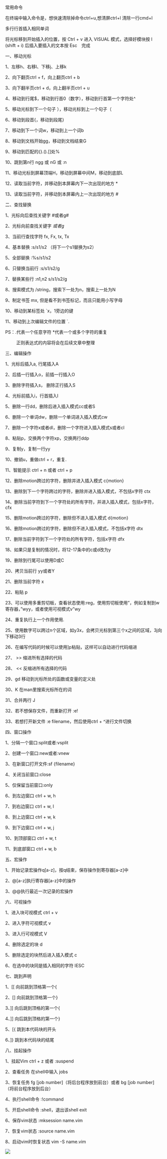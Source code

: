 常用命令

在终端中输入命令是，想快速清除掉命令ctrl+u,想清屏ctrl+l 清除一行cmd+l

多行行首插入相同单词

将光标移到开始插入的位置，按 Ctrl + v 进入 VISUAL 模式，选择好模块按 I (shift + i) 后插入要插入的文本按 Esc　完成



一、移动光标

1、左移h、右移l、下移j、上移k

2、向下翻页ctrl + f，向上翻页ctrl + b

3、向下翻半页ctrl + d，向上翻半页ctrl + u

4、移动到行尾$，移动到行首0（数字），移动到行首第一个字符处^

5、移动光标到下一个句子 ），移动光标到上一个句子（

6、移动到段首{，移动到段尾}

7、移动到下一个词w，移动到上一个词b

8、移动到文档开始gg，移动到文档结束G

9、移动到匹配的{}.().[]处%

10、跳到第n行 ngg 或 nG 或 :n

11、移动光标到屏幕顶端H，移动到屏幕中间M，移动到底部L

12、读取当前字符，并移动到本屏幕内下一次出现的地方 *

13、读取当前字符，并移动到本屏幕内上一次出现的地方 #



二、查找替换

1、光标向后查找关键字 #或者g#

2、光标向前查找关键字 *或者g*

3、当前行查找字符 fx, Fx, tx, Tx

4、基本替换 :s/s1/s2 （将下一个s1替换为s2）

5、全部替换 :%s/s1/s2

6、只替换当前行 :s/s1/s2/g

7、替换某些行 :n1,n2 s/s1/s2/g

8、搜索模式为 /string，搜索下一处为n，搜索上一处为N

9、制定书签 mx, 但是看不到书签标记，而且只能用小写字母

10、移动到某标签处 `x，1旁边的键

11、移动到上次编辑文件的位置 `.



PS：.代表一个任意字符 *代表一个或多个字符的重复

         正则表达式的内容将会在后续文章中整理



三、编辑操作

1、光标后插入a, 行尾插入A

2、后插一行插入o，前插一行插入O

3、删除字符插入s， 删除正行插入S

4、光标前插入i，行首插入I

5、删除一行dd，删除后进入插入模式cc或者S

6、删除一个单词dw，删除一个单词进入插入模式cw

7、删除一个字符x或者dl，删除一个字符进入插入模式s或者cl

8、粘贴p，交换两个字符xp，交换两行ddp

9、复制y，复制一行yy

10、撤销u，重做ctrl + r，重复.

11、智能提示 ctrl + n 或者 ctrl + p

12、删除motion跨过的字符，删除并进入插入模式 c{motion}

13、删除到下一个字符跨过的字符，删除并进入插入模式，不包括x字符 ctx

14、删除当前字符到下一个字符处的所有字符，并进入插入模式，包括x字符，cfx

15、删除motion跨过的字符，删除但不进入插入模式 d{motion}

16、删除motion跨过的字符，删除但不进入插入模式，不包括x字符 dtx

17、删除当前字符到下一个字符处的所有字符，包括x字符 dfx

18、如果只是复制的情况时，将12-17条中的c或d改为y

19、删除到行尾可以使用D或C

20、拷贝当前行 yy或者Y

21、删除当前字符 x

22、粘贴 p

23、可以使用多重剪切板，查看状态使用:reg，使用剪切板使用”，例如复制到w寄存器，”wyy，或者使用可视模式v”wy

24、重复执行上一个作用使用.

25、使用数字可以跨过n个区域，如y3x，会拷贝光标到第三个x之间的区域，3j向下移动3行

26、在编写代码的时候可以使用]p粘贴，这样可以自动进行代码缩进

27、 >> 缩进所有选择的代码

28、 << 反缩进所有选择的代码

29、gd 移动到光标所处的函数或变量的定义处

30、K 在man里搜索光标所在的词

31、合并两行 J

32、若不想保存文件，而重新打开 :e!

33、若想打开新文件 :e filename，然后使用ctrl + ^进行文件切换

四、窗口操作

1、分隔一个窗口:split或者:vsplit

2、创建一个窗口:new或者:vnew

3、在新窗口打开文件:sf {filename}

4、关闭当前窗口:close

5、仅保留当前窗口:only

6、到左边窗口 ctrl + w, h

7、到右边窗口 ctrl + w, l

8、到上边窗口 ctrl + w, k

9、到下边窗口 ctrl + w, j

10、到顶部窗口 ctrl + w, t

11、到底部窗口 ctrl + w, b



五、宏操作

1、开始记录宏操作q[a-z]，按q结束，保存操作到寄存器[a-z]中

2、@[a-z]执行寄存器[a-z]中的操作

3、@@执行最近一次记录的宏操作



六、可视操作

1、进入块可视模式 ctrl + v

2、进入字符可视模式 v

3、进入行可视模式 V

4、删除选定的块 d

5、删除选定的块然后进入插入模式 c

6、在选中的块同是插入相同的字符 IESC



七、跳到声明

1、[[ 向前跳到顶格第一个{  

2、[] 向前跳到顶格第一个}

3、]] 向后跳到顶格的第一个{

4、]] 向后跳到顶格的第一个}

5、[{ 跳到本代码块的开头

6、]} 跳到本代码块的结尾



八、挂起操作

1、挂起Vim ctrl + z 或者 :suspend

2、查看任务 在shell中输入 jobs

3、恢复任务 fg [job number]（将后台程序放到前台）或者 bg [job number]（将前台程序放到后台）

4、执行shell命令 :!command

5、开启shell命令 :shell，退出该shell exit

6、保存vim状态 :mksession name.vim

7、恢复vim状态 :source name.vim

8、启动vim时恢复状态 vim -S name.vim



![](https://gitee.com/hxc8/images7/raw/master/img/202407190748526.jpg)

